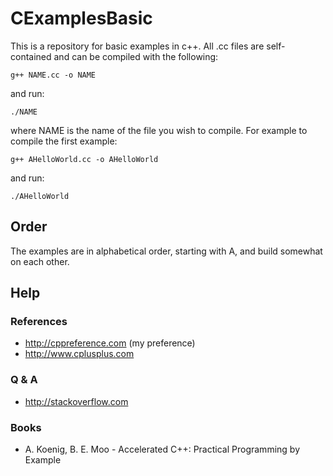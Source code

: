 # CExamplesBasic

This is a repository for basic examples in c++.  All .cc files are self-contained and can be compiled with the following:
```
g++ NAME.cc -o NAME
```

and run:
```
./NAME
```

where NAME is the name of the file you wish to compile.  For example to compile the first example:
```
g++ AHelloWorld.cc -o AHelloWorld
```

and run:
```
./AHelloWorld
```


## Order

The examples are in alphabetical order, starting with A, and build somewhat on each other.

## Help

### References

* http://cppreference.com (my preference)
* http://www.cplusplus.com

### Q & A

* http://stackoverflow.com

### Books

* A. Koenig, B. E. Moo - Accelerated C++: Practical Programming by Example


